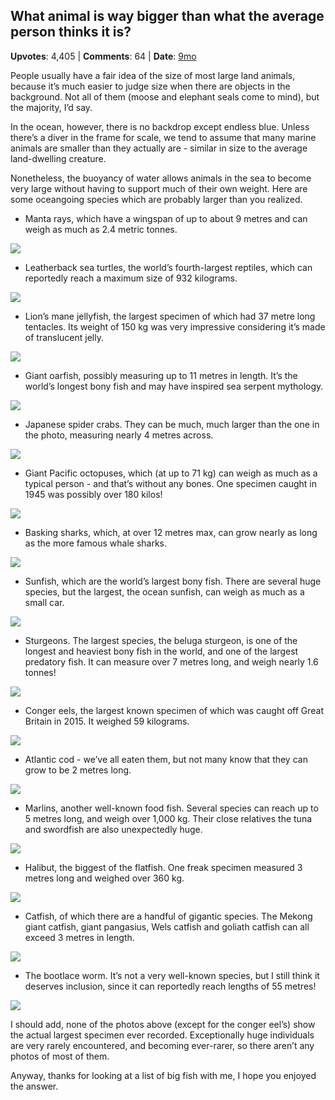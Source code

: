 ## What animal is way bigger than what the average person thinks it is?
    
**Upvotes**: 4,405 | **Comments**: 64 | **Date**: [9mo](https://www.quora.com/What-animal-is-way-bigger-than-what-the-average-person-thinks-it-is/answer/Gary-Meaney)

People usually have a fair idea of the size of most large land animals, because it’s much easier to judge size when there are objects in the background. Not all of them (moose and elephant seals come to mind), but the majority, I’d say.

In the ocean, however, there is no backdrop except endless blue. Unless there’s a diver in the frame for scale, we tend to assume that many marine animals are smaller than they actually are - similar in size to the average land-dwelling creature.

Nonetheless, the buoyancy of water allows animals in the sea to become very large without having to support much of their own weight. Here are some oceangoing species which are probably larger than you realized.

*   Manta rays, which have a wingspan of up to about 9 metres and can weigh as much as 2.4 metric tonnes.

![](https://qph.fs.quoracdn.net/main-qimg-c471644d5d0079496ca01c5ed6c5dded-lq)

*   Leatherback sea turtles, the world’s fourth-largest reptiles, which can reportedly reach a maximum size of 932 kilograms.

![](https://qph.fs.quoracdn.net/main-qimg-07cfee857d8db88587bb54b632acb806-lq)

*   Lion’s mane jellyfish, the largest specimen of which had 37 metre long tentacles. Its weight of 150 kg was very impressive considering it’s made of translucent jelly.

![](https://qph.fs.quoracdn.net/main-qimg-222056cad009d153fbff860e4011dfaa-lq)

*   Giant oarfish, possibly measuring up to 11 metres in length. It’s the world’s longest bony fish and may have inspired sea serpent mythology.

![](https://qph.fs.quoracdn.net/main-qimg-b203f5bc2982b1b0a57544277a449f44-lq)

*   Japanese spider crabs. They can be much, much larger than the one in the photo, measuring nearly 4 metres across.

![](https://qph.fs.quoracdn.net/main-qimg-9e1da942867622d5b92a8630171d6c7b-lq)

*   Giant Pacific octopuses, which (at up to 71 kg) can weigh as much as a typical person - and that’s without any bones. One specimen caught in 1945 was possibly over 180 kilos!

![](https://qph.fs.quoracdn.net/main-qimg-dee81835c64fc6c9ff6b0b43c6a66cbc-lq)

*   Basking sharks, which, at over 12 metres max, can grow nearly as long as the more famous whale sharks.

![](https://qph.fs.quoracdn.net/main-qimg-571c0233322293e122ac1efc63e02987-lq)

*   Sunfish, which are the world’s largest bony fish. There are several huge species, but the largest, the ocean sunfish, can weigh as much as a small car.

![](https://qph.fs.quoracdn.net/main-qimg-113b8009625fc42b356eea593e97a9ec-lq)

*   Sturgeons. The largest species, the beluga sturgeon, is one of the longest and heaviest bony fish in the world, and one of the largest predatory fish. It can measure over 7 metres long, and weigh nearly 1.6 tonnes!

![](https://qph.fs.quoracdn.net/main-qimg-d1cdb56e1031a77c73c976557f4fa9d3-lq)

*   Conger eels, the largest known specimen of which was caught off Great Britain in 2015. It weighed 59 kilograms.

![](https://qph.fs.quoracdn.net/main-qimg-364aed5bb1102822ad795ffe4244b414-lq)

*   Atlantic cod \- we’ve all eaten them, but not many know that they can grow to be 2 metres long.

![](https://qph.fs.quoracdn.net/main-qimg-759ffe4d57c52604f937b9b1a88ff6ff-lq)

*   Marlins, another well-known food fish. Several species can reach up to 5 metres long, and weigh over 1,000 kg. Their close relatives the tuna and swordfish are also unexpectedly huge.

![](https://qph.fs.quoracdn.net/main-qimg-e5fe5c163f5ba8f670e92a34d71d32b9-lq)

*   Halibut, the biggest of the flatfish. One freak specimen measured 3 metres long and weighed over 360 kg.

![](https://qph.fs.quoracdn.net/main-qimg-dce19b548600b802cd0b135b22b2870c-lq)

*   Catfish, of which there are a handful of gigantic species. The Mekong giant catfish, giant pangasius, Wels catfish and goliath catfish can all exceed 3 metres in length.

![](https://qph.fs.quoracdn.net/main-qimg-3629d172d9e4cce84d63c31bf04a7e95-lq)

*   The bootlace worm. It’s not a very well-known species, but I still think it deserves inclusion, since it can reportedly reach lengths of 55 metres!

![](https://qph.fs.quoracdn.net/main-qimg-d74dbaa75b0fc4ad6c217b29463a93ec-lq)

I should add, none of the photos above (except for the conger eel’s) show the actual largest specimen ever recorded. Exceptionally huge individuals are very rarely encountered, and becoming ever-rarer, so there aren’t any photos of most of them.

Anyway, thanks for looking at a list of big fish with me, I hope you enjoyed the answer.

